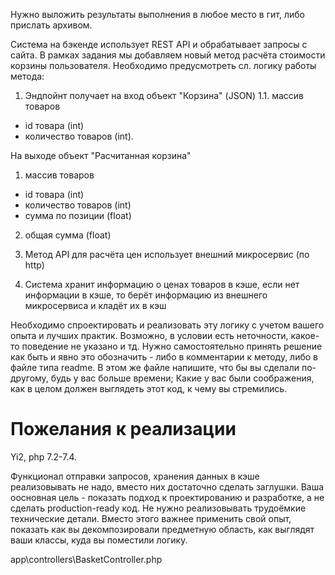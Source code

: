 Нужно выложить результаты выполнения в любое место в гит, либо прислать архивом.

Система на бэкенде использует REST API и обрабатывает запросы с сайта.
В рамках задания мы добавляем новый метод расчёта стоимости корзины пользователя.
Необходимо предусмотреть сл. логику работы метода:
1. Эндпойнт получает на вход объект "Корзина" (JSON)
   1.1. массив товаров
- id товара (int)
- количество товаров (int).

На выходе объект "Расчитанная корзина"
1. массив товаров
- id товара (int)
- количество товаров (int)
- сумма по позиции (float)
2. общая сумма (float)

2. Метод API для расчёта цен использует внешний микросервис (по http)
3. Система хранит информацию о ценах товаров в кэше, если нет информации в кэше, то берёт информацию из внешнего микросервиса и кладёт их в кэш

Необходимо спроектировать и реализовать эту логику с учетом вашего опыта и лучших практик.
Возможно, в условии есть неточности, какое-то поведение не указано и тд.
Нужно самостоятельно принять решение как быть и явно это обозначить - либо в комментарии к методу, либо в файле типа readme.
В этом же файле напишите, что бы вы сделали по-другому, будь у вас больше времени;
Какие у вас были соображения, как в целом должен выглядеть этот код, к чему вы стремились.

# Пожелания к реализации
Yi2, php 7.2-7.4.

Функционал отправки запросов, хранения данных в кэше реализовывать не надо, вместо них достаточно сделать заглушки.
Ваша оосновная цель - показать подход к проектированию и разработке, а не сделать production-ready код.
Не нужно реализовывать трудоёмкие технические детали.
Вместо этого важнее применить свой опыт, показать как вы декомпозировали предметную область, как выглядят ваши классы, куда вы поместили логику.

app\controllers\BasketController.php
